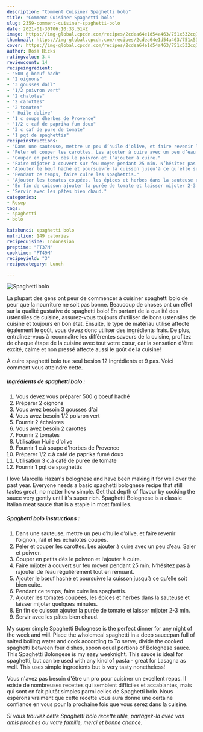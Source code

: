 ```yaml
---
description: "Comment Cuisiner Spaghetti bolo"
title: "Comment Cuisiner Spaghetti bolo"
slug: 2359-comment-cuisiner-spaghetti-bolo
date: 2021-01-30T06:10:33.514Z
image: https://img-global.cpcdn.com/recipes/2cdea64e1d54a463/751x532cq70/spaghetti-bolo-photo-principale-de-la-recette.jpg
thumbnail: https://img-global.cpcdn.com/recipes/2cdea64e1d54a463/751x532cq70/spaghetti-bolo-photo-principale-de-la-recette.jpg
cover: https://img-global.cpcdn.com/recipes/2cdea64e1d54a463/751x532cq70/spaghetti-bolo-photo-principale-de-la-recette.jpg
author: Rosa Hicks
ratingvalue: 3.4
reviewcount: 14
recipeingredient:
- "500 g boeuf hach"
- "2 oignons"
- "3 gousses dail"
- "1/2 poivron vert"
- "2 chalotes"
- "2 carottes"
- "2 tomates"
- " Huile dolive"
- "1 c soupe dherbes de Provence"
- "1/2 c caf de paprika fum doux"
- "3 c caf de pure de tomate"
- "1 pqt de spaghettis"
recipeinstructions:
- "Dans une sauteuse, mettre un peu d’huile d’olive, et faire revenir l’oignon, l’ail et les échalotes coupés.⁠"
- "Peler et couper les carottes. Les ajouter à cuire avec un peu d’eau. Saler et poivrer.⁠"
- "Couper en petits dès le poivron et l’ajouter à cuire.⁠"
- "Faire mijoter à couvert sur feu moyen pendant 25 min. N’hésitez pas à rajouter de l’eau régulièrement tout en remuant.⁠"
- "Ajouter le bœuf haché et poursuivre la cuisson jusqu’à ce qu’elle soit bien cuite.⁠"
- "Pendant ce temps, faire cuire les spaghettis.⁠"
- "Ajouter les tomates coupées, les épices et herbes dans la sauteuse et laisser mijoter quelques minutes.⁠"
- "En fin de cuisson ajouter la purée de tomate et laisser mijoter 2-3 min.⁠"
- "Servir avec les pâtes bien chaud."
categories:
- Resep
tags:
- spaghetti
- bolo

katakunci: spaghetti bolo 
nutrition: 149 calories
recipecuisine: Indonesian
preptime: "PT37M"
cooktime: "PT49M"
recipeyield: "3"
recipecategory: Lunch

---
```



![Spaghetti bolo](https://img-global.cpcdn.com/recipes/2cdea64e1d54a463/751x532cq70/spaghetti-bolo-photo-principale-de-la-recette.jpg)

La plupart des gens ont peur de commencer à cuisiner spaghetti bolo de peur que la nourriture ne soit pas bonne. Beaucoup de choses ont un effet sur la qualité gustative de spaghetti bolo! En partant de la qualité des ustensiles de cuisine, assurez-vous toujours d'utiliser de bons ustensiles de cuisine et toujours en bon état. Ensuite, le type de matériau utilisé affecte également le goût, vous devez donc utiliser des ingrédients frais. De plus, entraînez-vous à reconnaître les différentes saveurs de la cuisine, profitez de chaque étape de la cuisine avec tout votre cœur, car la sensation d'être excité, calme et non pressé affecte aussi le goût de la cuisine!

<!--inarticleads1-->

À cuire spaghetti bolo tue seul besion 12 Ingrédients et 9 pas. Voici comment vous atteindre cette.

##### Ingrédients de spaghetti bolo :

1. Vous devez vous préparer 500 g boeuf haché
1. Préparer 2 oignons
1. Vous avez besoin 3 gousses d&#39;ail
1. Vous avez besoin 1/2 poivron vert
1. Fournir 2 échalotes
1. Vous avez besoin 2 carottes
1. Fournir 2 tomates
1. Utilisation  Huile d&#39;olive
1. Fournir 1 c.à soupe d&#39;herbes de Provence
1. Préparer 1/2 c.à café de paprika fumé doux
1. Utilisation 3 c.à café de purée de tomate
1. Fournir 1 pqt de spaghettis


I love Marcella Hazan&#39;s bolognese and have been making it for well over the past year. Everyone needs a basic spaghetti bolognese recipe that still tastes great, no matter how simple. Get that depth of flavour by cooking the sauce very gently until it&#39;s super rich. Spaghetti Bolognese is a classic Italian meat sauce that is a staple in most families. 

<!--inarticleads2-->

##### Spaghetti bolo instructions :

1. Dans une sauteuse, mettre un peu d’huile d’olive, et faire revenir l’oignon, l’ail et les échalotes coupés.⁠
1. Peler et couper les carottes. Les ajouter à cuire avec un peu d’eau. Saler et poivrer.⁠
1. Couper en petits dès le poivron et l’ajouter à cuire.⁠
1. Faire mijoter à couvert sur feu moyen pendant 25 min. N’hésitez pas à rajouter de l’eau régulièrement tout en remuant.⁠
1. Ajouter le bœuf haché et poursuivre la cuisson jusqu’à ce qu’elle soit bien cuite.⁠
1. Pendant ce temps, faire cuire les spaghettis.⁠
1. Ajouter les tomates coupées, les épices et herbes dans la sauteuse et laisser mijoter quelques minutes.⁠
1. En fin de cuisson ajouter la purée de tomate et laisser mijoter 2-3 min.⁠
1. Servir avec les pâtes bien chaud.


My super simple Spaghetti Bolognese is the perfect dinner for any night of the week and will. Place the wholemeal spaghetti in a deep saucepan full of salted boiling water and cook according to To serve, divide the cooked spaghetti between four dishes, spoon equal portions of Bolognese sauce. This Spaghetti Bolongese is my easy weeknight. This sauce is ideal for spaghetti, but can be used with any kind of pasta - great for Lasagna as well. This uses simple ingredients but is very tasty nonetheless! 

<!--inarticleads1-->

<p>
Vous n'avez pas besoin d'être un pro pour cuisiner un excellent repas. Il existe de nombreuses recettes qui semblent difficiles et accablantes, mais qui sont en fait plutôt simples parmi celles de Spaghetti bolo. Nous espérons vraiment que cette recette vous aura donné une certaine confiance en vous pour la prochaine fois que vous serez dans la cuisine.
</p>

<p>
<i>Si vous trouvez cette Spaghetti bolo recette utile, partagez-la avec vos amis proches ou votre famille, merci et bonne chance.</i>
</p>
